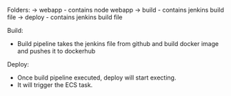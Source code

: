 Folders:
  -> webapp - contains node webapp
  -> build  - contains jenkins build file
  -> deploy - contains jenkins build file

Build:
  - Build pipeline takes the jenkins file from github and build docker image and pushes it to dockerhub

Deploy:
  - Once build pipeline executed, deploy will start execting.
  - It will trigger the ECS task.